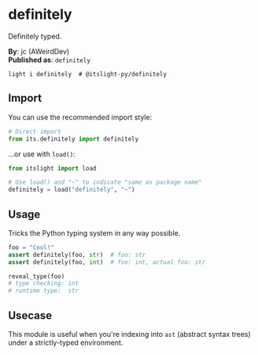 # definitely
Definitely typed.

**By**: jc (AWeirdDev)<br />
**Published as**: `definitely`

```shell
light i definitely  # @itslight-py/definitely
```

## Import

You can use the recommended import style:
```python
# Direct import
from its.definitely import definitely
```

...or use with `load()`:
```python
from itslight import load

# Use load() and "~" to indicate "same as package name"
definitely = load("definitely", "~")
```

## Usage
Tricks the Python typing system in any way possible.

```python
foo = "Cool!"
assert definitely(foo, str)  # foo: str
assert definitely(foo, int)  # foo: int, actual foo: str

reveal_type(foo)
# type checking: int
# runtime type:  str
```

## Usecase
This module is useful when you're indexing into `ast` (abstract syntax trees) under a strictly-typed environment.
